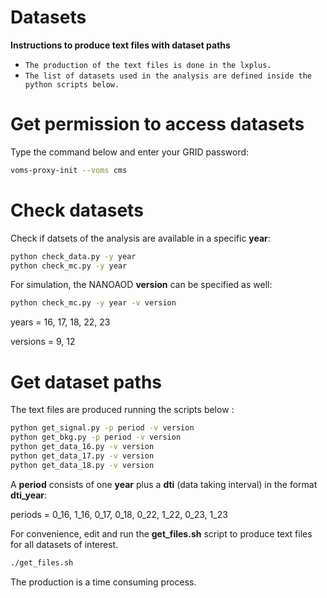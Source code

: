 # Datasets

**Instructions to produce text files with dataset paths**

* `The production of the text files is done in the lxplus.`
* `The list of datasets used in the analysis are defined inside the python scripts below.`

# Get permission to access datasets

Type the command below and enter your GRID password:
```bash
voms-proxy-init --voms cms
```

# Check datasets

Check if datsets of the analysis are available in a specific **year**:
```bash
python check_data.py -y year
python check_mc.py -y year
```

For simulation, the NANOAOD **version** can be specified as well:
```bash
python check_mc.py -y year -v version
```
years = 16, 17, 18, 22, 23

versions = 9, 12

# Get dataset paths

The text files are produced running the scripts below :   
```bash
python get_signal.py -p period -v version
python get_bkg.py -p period -v version
python get_data_16.py -v version
python get_data_17.py -v version
python get_data_18.py -v version
```
A **period** consists of one **year** plus a **dti** (data taking interval) in the format **dti_year**:

periods = 0_16, 1_16, 0_17, 0_18, 0_22, 1_22, 0_23, 1_23


For convenience, edit and run the **get_files.sh** script to produce text files for all datasets of interest.
```bash
./get_files.sh 
```
The production is a time consuming process. 





